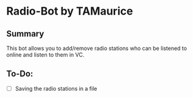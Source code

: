 # Radio-Bot by TAMaurice

## Summary
This bot allows you to add/remove radio stations who can be listened to online and listen to them in VC.

## To-Do:
- [ ] Saving the radio stations in a file